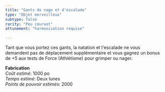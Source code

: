 ```yaml
---
title: "Gants de nage et d'escalade"
type: "Objet merveilleux"
subtype: false
rarity: "Peu courant"
attunement: "harmonisation requise"

---
```

Tant que vous portez ces gants, la natation et l'escalade ne vous demandent pas de déplacement supplémentaire et vous gagnez un bonus de +5 aux tests de Force (Athlétisme) pour grimper ou nager.

**Fabrication**  
*Coût estimé*: 1000 po  
*Temps estimé*: Deux lunes  
*Points de pouvoir estimés*: 2000      
